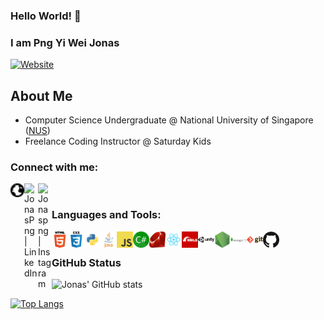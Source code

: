 ### Hello World! 👋
### I am Png Yi Wei Jonas

<a href = "https://jonaspng.vercel.app/">
    <img alt="Website" src="https://img.shields.io/website?url=https%3A%2F%2Fjonaspng.vercel.app%2F">
</a>

## About Me

- Computer Science Undergraduate @ National University of Singapore ([NUS](https://www.nus.edu.sg/)) 
- Freelance Coding Instructor @ Saturday Kids

### Connect with me:

<a href="https://jonaspng.vercel.app/">
    <img align="left" alt="jonaspng.vercel.app/" width="22px" src="https://raw.githubusercontent.com/iconic/open-iconic/master/svg/globe.svg" />    
</a>
<a href="https://www.linkedin.com/in/png-yi-wei-jonas-836a4a206">
    <img align="left" alt="JonasPng | LinkedIn" width="22px" src="https://cdn.jsdelivr.net/npm/simple-icons@v3/icons/linkedin.svg" />    
</a>
<a href = "https://www.instagram.com/jonaspng2000/">
    <img align="left" alt="Jonaspng | Instagram" width="22px" src="https://cdn.jsdelivr.net/npm/simple-icons@v3/icons/instagram.svg" />   
</a>

<br />

### Languages and Tools:

<img align="left" alt="HTML5" width="26px" src="https://raw.githubusercontent.com/github/explore/80688e429a7d4ef2fca1e82350fe8e3517d3494d/topics/html/html.png" />
<img align="left" alt="CSS3" width="26px" src="https://raw.githubusercontent.com/github/explore/80688e429a7d4ef2fca1e82350fe8e3517d3494d/topics/css/css.png" />
<img align="left" alt="Python" width="26px" src="https://raw.githubusercontent.com/github/explore/80688e429a7d4ef2fca1e82350fe8e3517d3494d/topics/python/python.png" />
<img align="left" alt="Java" width="26px" src="https://raw.githubusercontent.com/github/explore/80688e429a7d4ef2fca1e82350fe8e3517d3494d/topics/java/java.png" />
<img align="left" alt="JavaScript" width="26px" src="https://raw.githubusercontent.com/github/explore/80688e429a7d4ef2fca1e82350fe8e3517d3494d/topics/javascript/javascript.png" />
<img align="left" alt="C++" width="26px" src="https://raw.githubusercontent.com/github/explore/80688e429a7d4ef2fca1e82350fe8e3517d3494d/topics/csharp/csharp.png" />
<img align="left" alt="Ruby" width="26px" src="https://raw.githubusercontent.com/github/explore/80688e429a7d4ef2fca1e82350fe8e3517d3494d/topics/ruby/ruby.png" />
<img align="left" alt="React" width="26px" src="https://raw.githubusercontent.com/github/explore/80688e429a7d4ef2fca1e82350fe8e3517d3494d/topics/react/react.png" />
<img align="left" alt="Rails" width="26px" src="https://raw.githubusercontent.com/github/explore/80688e429a7d4ef2fca1e82350fe8e3517d3494d/topics/rails/rails.png" />
<img align="left" alt="Rails" width="26px" src="https://raw.githubusercontent.com/github/explore/80688e429a7d4ef2fca1e82350fe8e3517d3494d/topics/unity/unity.png" />
<img align="left" alt="Node.js" width="26px" src="https://raw.githubusercontent.com/github/explore/80688e429a7d4ef2fca1e82350fe8e3517d3494d/topics/nodejs/nodejs.png" />
<img align="left" alt="MongoDB" width="26px" src="https://raw.githubusercontent.com/github/explore/80688e429a7d4ef2fca1e82350fe8e3517d3494d/topics/mongodb/mongodb.png" />
<img align="left" alt="Git" width="26px" src="https://raw.githubusercontent.com/github/explore/80688e429a7d4ef2fca1e82350fe8e3517d3494d/topics/git/git.png" />
<img align="left" alt="GitHub" width="26px" src="https://raw.githubusercontent.com/github/explore/78df643247d429f6cc873026c0622819ad797942/topics/github/github.png" />

<br />

### GitHub Status
![Jonas' GitHub stats](https://github-readme-stats.vercel.app/api?username=Jonaspng&count_private=true&theme=dark&show_icons=true)

[![Top Langs](https://github-readme-stats.vercel.app/api/top-langs/?username=Jonaspng&langs_count=8&layout=compact&hide=Mathematica,HLSL,GLSL&theme=dark)](https://github.com/anuraghazra/github-readme-stats)
